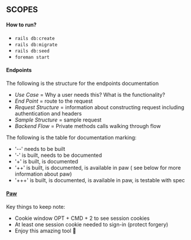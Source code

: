 ## SCOPES

#### How to run?

* `rails db:create`
* `rails db:migrate`
* `rails db:seed`
* `foreman start`

#### Endpoints
The following is the structure for the endpoints documentation

* *Use Case* = Why a user needs this? What is the functionality?
* *End Point* = route to the request
* *Request Structure* = information about constructing request including authentication and headers
* *Sample Structure* = sample request
* *Backend Flow* = Private methods calls walking through flow

The following is the table for documentation marking:
* '--' needs to be built
* '-' is built, needs to be documented
* '+' is built, is documented
* '++' is built, is documented, is available in paw ( see below for more information about paw)
* '+++' is built, is documented, is available in paw, is testable with spec




#### [Paw](https://paw.cloud/)
Key things to keep note:
* Cookie window OPT + CMD + 2 to see session cookies
* At least one session cookie needed to sign-in (protect forgery)
* Enjoy this amazing tool 🙂